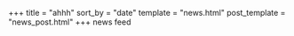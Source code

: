 +++
title = "ahhh"
sort_by = "date"
template = "news.html"
post_template = "news_post.html"
+++
news feed